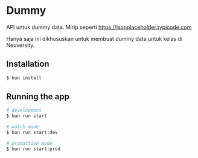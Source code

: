 # Dummy

API untuk dummy data. Mirip seperti https://jsonplaceholder.typicode.com

Hanya saja ini dikhususkan untuk membuat dummy data untuk kelas di Neuversity.


## Installation

```bash
$ bun install
```

## Running the app

```bash
# development
$ bun run start

# watch mode
$ bun run start:dev

# production mode
$ bun run start:prod
```